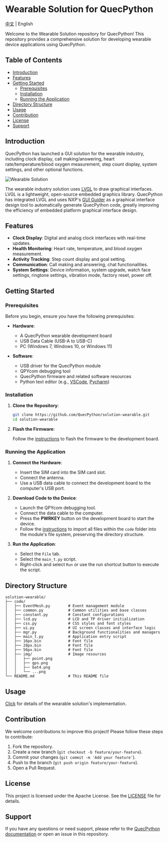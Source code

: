 # Wearable Solution for QuecPython

[中文](README.zh.md) | English

Welcome to the Wearable Solution repository for QuecPython! This repository provides a comprehensive solution for developing wearable device applications using QuecPython.

## Table of Contents

- [Introduction](#introduction)
- [Features](#features)
- [Getting Started](#getting-started)
  - [Prerequisites](#prerequisites)
  - [Installation](#installation)
  - [Running the Application](#running-the-application)
- [Directory Structure](#directory-structure)
- [Usage](#usage)
- [Contribution](#contribution)
- [License](#license)
- [Support](#support)

## Introduction

QuecPython has launched a GUI solution for the wearable industry, including clock display, call making/answering, heart rate/temperature/blood oxygen measurement, step count display, system settings, and other optional functions.

![Wearable Solution](./docs/en/media/image-20231124092228717.png)

The wearable industry solution uses [LVGL](https://lvgl.io/) to draw graphical interfaces. LVGL is a lightweight, open-source embedded graphics library. QuecPython has integrated LVGL and uses NXP's [GUI Guider](https://www.nxp.com/design/software/development-software/gui-guider:GUI-GUIDER) as a graphical interface design tool to automatically generate QuecPython code, greatly improving the efficiency of embedded platform graphical interface design.

## Features

- **Clock Display**: Digital and analog clock interfaces with real-time updates.
- **Health Monitoring**: Heart rate, temperature, and blood oxygen measurement.
- **Activity Tracking**: Step count display and goal setting.
- **Communication**: Call making and answering, chat functionalities.
- **System Settings**: Device information, system upgrade, watch face settings, ringtone settings, vibration mode, factory reset, power off.

## Getting Started

### Prerequisites

Before you begin, ensure you have the following prerequisites:

- **Hardware**:
  - A QuecPython wearable development board
  - USB Data Cable (USB-A to USB-C)
  - PC (Windows 7, Windows 10, or Windows 11)

- **Software**:
  - USB driver for the QuecPython module
  - QPYcom debugging tool
  - QuecPython firmware and related software resources
  - Python text editor (e.g., [VSCode](https://code.visualstudio.com/), [Pycharm](https://www.jetbrains.com/pycharm/download/))

### Installation

1. **Clone the Repository**:
   ```bash
   git clone https://github.com/QuecPython/solution-wearable.git
   cd solution-wearable
   ```

2. **Flash the Firmware**:

   Follow the [instructions](https://python.quectel.com/doc/Application_guide/en/dev-tools/QPYcom/qpycom-dw.html#Download-Firmware) to flash the firmware to the development board.

### Running the Application

1. **Connect the Hardware**:
   - Insert the SIM card into the SIM card slot.
   - Connect the antenna.
   - Use a USB data cable to connect the development board to the computer's USB port.

2. **Download Code to the Device**:
   - Launch the QPYcom debugging tool.
   - Connect the data cable to the computer.
   - Press the **PWRKEY** button on the development board to start the device.
   - Follow the [instructions](https://python.quectel.com/doc/Application_guide/en/dev-tools/QPYcom/qpycom-dw.html#Download-Script) to import all files within the `code` folder into the module's file system, preserving the directory structure.

3. **Run the Application**:
   - Select the `File` tab.
   - Select the `main_t.py` script.
   - Right-click and select `Run` or use the run shortcut button to execute the script.

## Directory Structure

```plaintext
solution-wearable/
├── code/
│   ├── EventMesh.py        # Event management module
│   ├── common.py           # Common utilities and base classes
│   ├── constant.py         # Constant configurations
│   ├── lcd.py              # LCD and TP driver initialization
│   ├── css.py              # CSS styles and font styles
│   ├── ui.py               # UI screen classes and interface logic
│   ├── mgr.py              # Background functionalities and managers
│   ├── main_t.py           # Application entry script
│   ├── 16px.bin            # Font file
│   ├── 28px.bin            # Font file
│   ├── 56px.bin            # Font file
│   ├── img/                # Image resources
│   │   ├── point.png
│   │   ├── gps.png
│   │   ├── bat4.png
│   │   └── ...png
└── README.md               # This README file
```

## Usage

[Click](https://python.quectel.com/doc/Application_guide/en/solutions/Wear/index.html) for details of the wearable solution's implementation.

## Contribution

We welcome contributions to improve this project! Please follow these steps to contribute:

1. Fork the repository.
2. Create a new branch (`git checkout -b feature/your-feature`).
3. Commit your changes (`git commit -m 'Add your feature'`).
4. Push to the branch (`git push origin feature/your-feature`).
5. Open a Pull Request.

## License

This project is licensed under the Apache License. See the [LICENSE](LICENSE) file for details.

## Support

If you have any questions or need support, please refer to the [QuecPython documentation](https://python.quectel.com/doc/en) or open an issue in this repository.
